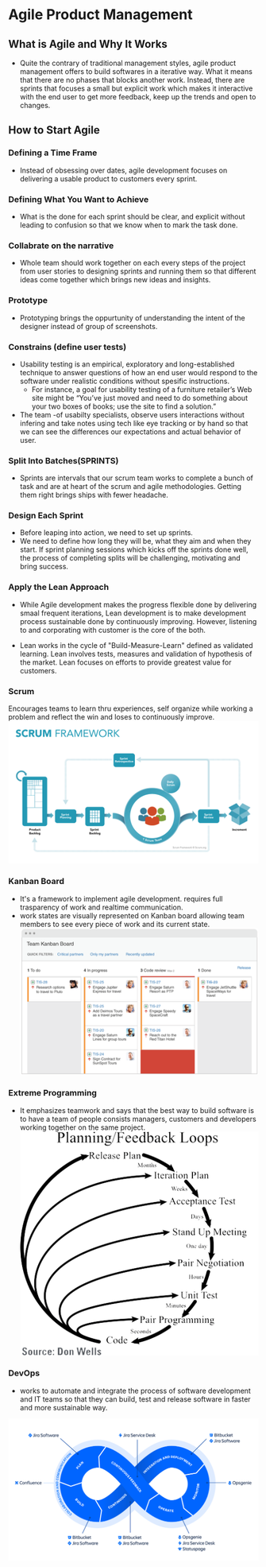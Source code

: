 # Agile Product Management

## What is Agile and Why It Works

- Quite the contrary of traditional management styles, agile product management offers to build softwares in a iterative way. What it means that there are no phases that blocks another work. Instead, there are sprints that focuses a small but explicit work which makes it interactive with the end user to get more feedback, keep up the trends and open to changes.

## How to Start Agile

### Defining a Time Frame

- Instead of obsessing over dates, agile development focuses on delivering a usable product to customers every sprint.

### Defining What You Want to Achieve

- What is the done for each sprint should be clear, and explicit without leading to confusion so that we know when to mark the task done.

### Collabrate on the narrative

- Whole team should work together on each every steps of the project from user stories to designing sprints and running them so that different ideas come together which brings new ideas and insights.

### Prototype

- Prototyping brings the oppurtunity of understanding the intent of the designer instead of group of screenshots.

### Constrains (define user tests)

- Usability testing is an empirical, exploratory and long-established technique to answer questions of how an end user would respond to the software under realistic conditions without spesific instructions.
  - For instance, a goal for usability testing of a furniture retailer’s Web site might be “You’ve just moved and need to do something about your two boxes of books; use the site to find a solution.”
- The team -of usabilty specialists, observe users interactions without infering and take notes using tech like eye tracking or by hand so that we can see the differences our expectations and actual behavior of user.

### Split Into Batches(SPRINTS)

- Sprints are intervals that our scrum team works to complete a bunch of task and are at heart of the scrum and agile methodologies. Getting them right brings ships with fewer headache.

### Design Each Sprint

- Before leaping into action, we need to set up sprints.
- We need to define how long they will be, what they aim and when they start. If sprint planning sessions which kicks off the sprints done well, the process of completing splits will be challenging, motivating and bring success.

### Apply the Lean Approach

- While Agile development makes the progress flexible done by delivering smaal frequent iterations, Lean development is to make development process sustainable done by continuously improving. However, listening to and corporating with customer is the core of the both.

- Lean works in the cycle of "Build-Measure-Learn" defined as validated learning. Lean involves tests, measures and validation of hypothesis of the market. Lean focuses on efforts to provide greatest value for customers.

### Scrum

Encourages teams to learn thru experiences, self organize while working a problem and reflect the win and loses to continuously improve. \
![Scrum](../pics/scrum.png)

### Kanban Board

- It's a framework to implement agile development. requires full trasparency of work and realtime communication.
- work states are visually represented on Kanban board allowing team members to see every piece of work and its current state.
  ![Kanban](../pics/kanban-board.png)

### Extreme Programming

- It emphasizes teamwork and says that the best way to build software is to have a team of people consists managers, customers and developers working together on the same project.
  ![Extreme Programming onli visible in light mode](../pics/extreme-programming.png)

### DevOps

- works to automate and integrate the process of software development and IT teams so that they can build, test and release software in faster and more sustainable way.

![DevOps](../pics/devops.png)
